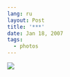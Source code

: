 ```yaml
---
lang: ru
layout: Post
title: '***'
date: Jan 18, 2007
tags:
  - photos
---
```


![](/images/blog/Sapegin-Artem-20D-2006-09-16-247-4718.jpg)
